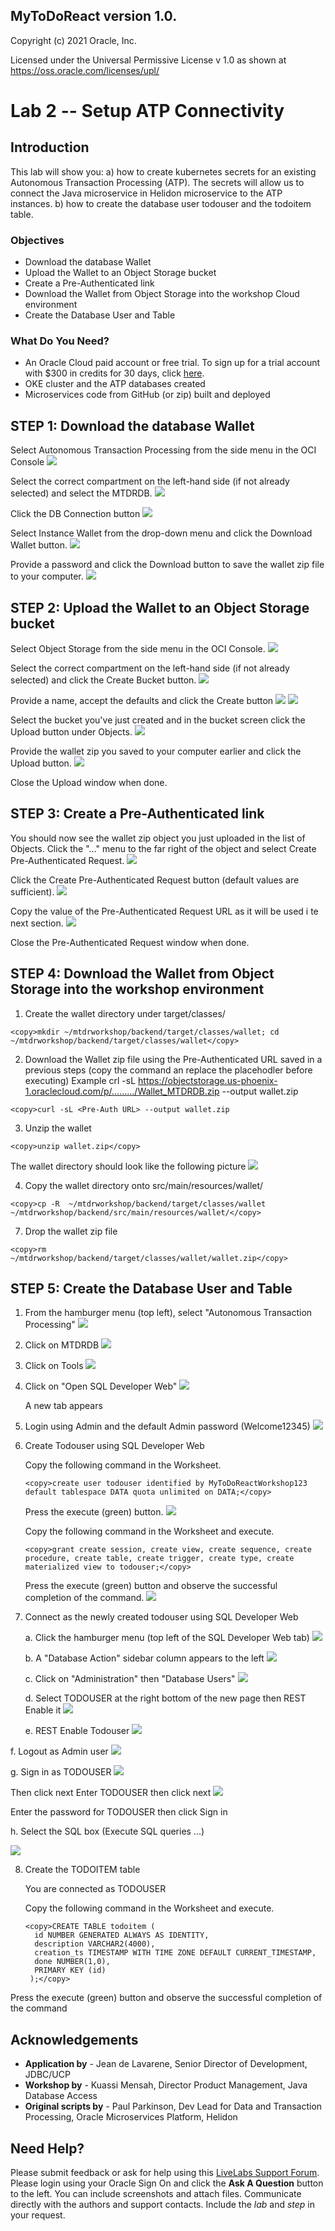 
## MyToDoReact version 1.0.
Copyright (c) 2021 Oracle, Inc.

Licensed under the Universal Permissive License v 1.0 as shown at https://oss.oracle.com/licenses/upl/


# Lab 2 -- Setup ATP Connectivity

## Introduction

This lab will show you:
a) how to create kubernetes secrets for an existing Autonomous Transaction Processing (ATP). The secrets will allow us to connect the Java microservice in Helidon  microservice to the ATP instances.
b) how to create the database user todouser and the todoitem table.

### Objectives
- Download the database Wallet
- Upload the Wallet to an Object Storage bucket
- Create a Pre-Authenticated link
- Download the Wallet from Object Storage into the workshop Cloud environment
- Create the Database User and Table
### What Do You Need?

* An Oracle Cloud paid account or free trial. To sign up for a trial account with $300 in credits for 30 days, click [here](http://oracle.com/cloud/free).
* OKE cluster and the ATP databases created
* Microservices code from GitHub (or zip) built and deployed

## **STEP 1**: Download the database Wallet

Select Autonomous Transaction Processing from the side menu in the OCI Console
  ![](images/selectATP.png " ")

Select the correct compartment on the left-hand side (if not already selected) and select the MTDRDB.
![](images/selectCompart-and-DB.png " ")

Click the DB Connection button
![](images/selectDbConn.png " ")

Select Instance Wallet from the drop-down menu and click the Download Wallet button.
![](images/selectWalletnDownload.png " ")

Provide a password and click the Download button to save the wallet zip file to your computer.
![](images/password-and-Download.png " ")

## **STEP 2**: Upload the Wallet to an Object Storage bucket

Select Object Storage from the side menu in the OCI Console.
![](images/selectObjectStorage.png " ")

Select the correct compartment on the left-hand side (if not already selected) and click the Create Bucket button.
![](images/selectCompat-and-CreateBucket.png " ")

Provide a name, accept the defaults and click the Create button
![](images/CreateBucket.png " ")
![](images/CreateBucket2.png " ")

Select the bucket you've just created and in the bucket screen click the Upload button under Objects.
![](images/clickUpload.png " ")

Provide the wallet zip you saved to your computer earlier and click the Upload button.
![](images/Upload.png " ")

Close the Upload window when done.

## **STEP 3**: Create a Pre-Authenticated link

You should now see the wallet zip object you just uploaded in the list of Objects. Click the "…" menu to the far right of the object and select Create Pre-Authenticated Request.
![](images/CreatePreAuth.png " ")

Click the Create Pre-Authenticated Request button (default values are sufficient).
![](images/Pre-Auth-Request.png " ")

Copy the value of the Pre-Authenticated Request URL as it will be used i te next section.
![](images/Pre-Auth-URL.png " ")

Close the Pre-Authenticated Request window when done.

## **STEP 4**: Download the Wallet from Object Storage into the workshop  environment

1. Create the wallet directory under target/classes/

```
<copy>mkdir ~/mtdrworkshop/backend/target/classes/wallet; cd ~/mtdrworkshop/backend/target/classes/wallet</copy>
```

2. Download the Wallet zip file using the Pre-Authenticated URL saved in a previous steps (copy the command an replace the placehodler before executing)
Example
crl -sL https://objectstorage.us-phoenix-1.oraclecloud.com/p/........./Wallet_MTDRDB.zip --output wallet.zip

```
<copy>curl -sL <Pre-Auth URL> --output wallet.zip
```
3. Unzip the wallet
```
<copy>unzip wallet.zip</copy>
```

The wallet directory should look like the following picture
  ![](images/WalletFiles.png " ")

4. Copy the wallet directory onto src/main/resources/wallet/

```
<copy>cp -R  ~/mtdrworkshop/backend/target/classes/wallet ~/mtdrworkshop/backend/src/main/resources/wallet/</copy>
```

7. Drop the wallet zip file
 ```
 <copy>rm ~/mtdrworkshop/backend/target/classes/wallet/wallet.zip</copy>
  ```  

## **STEP 5**: Create the Database User and Table

1. From the hamburger menu (top left), select "Autonomous Transaction Processing"
  ![](images/hamburger.png " ")

2. Click on MTDRDB
  ![](images/MTDRDB.png " ")

3. Click on Tools
  ![](images/MTDRDB-Tools.png " ")

4. Click on "Open SQL Developer Web"
  ![](images/SQLDevWeb.png " ")

   A new tab appears

5. Login using Admin and the default Admin password (Welcome12345)
  ![](images/createUser.png " ")

6. Create Todouser using SQL Developer Web

   Copy the following command in the Worksheet.
   ```
   <copy>create user todouser identified by MyToDoReactWorkshop123 default tablespace DATA quota unlimited on DATA;</copy>
   ```
   Press the execute (green) button.
   ![](images/createUser.png " ")

   Copy the following command in the Worksheet and execute.
   ```
   <copy>grant create session, create view, create sequence, create procedure, create table, create trigger, create type, create materialized view to todouser;</copy>
   ```
   Press the execute (green) button and observe the successful completion of the command.
   ![](images/GrantOk.png " ")

7. Connect as the newly created todouser using SQL Developer Web

   a. Click the hamburger menu (top left of the SQL Developer Web tab)
   ![](images/hamburger2.png " ")

   b. A "Database Action" sidebar column appears to the left
   ![](images/hamburger2.png " ")

   c. Click on "Administration" then "Database Users"
   ![](images/hamburger2.png " ")

   d. Select TODOUSER at the right bottom of the new page then REST Enable it
   ![](images/TODOUSER.png " ")

   e. REST Enable Todouser
   ![](images/EnableREST.png " ")

  f. Logout as Admin user
  ![](images/LogoutAdmin.png " ")

  g. Sign in as TODOUSER
  ![](images/SIgnin.png " ")

  Then click next
  Enter TODOUSER then click next
  ![](images/TodouserLogin.png " ")

  Enter the password for TODOUSER  then click Sign in

  h. Select the SQL box (Execute SQL queries ...)

  ![](images/DevWorksheet.png " ")

8. Create the TODOITEM table

   You are connected as TODOUSER

   Copy the following command in the Worksheet and execute.
   ```
   <copy>CREATE TABLE todoitem (
     id NUMBER GENERATED ALWAYS AS IDENTITY,
     description VARCHAR2(4000),
     creation_ts TIMESTAMP WITH TIME ZONE DEFAULT CURRENT_TIMESTAMP,
     done NUMBER(1,0),
     PRIMARY KEY (id)
    );</copy>
   ```
Press the execute (green) button and observe the successful completion of the command

## Acknowledgements
* **Application by** - Jean de Lavarene, Senior Director of Development, JDBC/UCP
* **Workshop by** - Kuassi Mensah, Director Product Management, Java Database Access
* **Original scripts by** - Paul Parkinson, Dev Lead for Data and Transaction Processing, Oracle Microservices Platform, Helidon

## Need Help?
Please submit feedback or ask for help using this [LiveLabs Support Forum](https://community.oracle.com/tech/developers/categories/building-microservices-with-oracle-converged-database). Please login using your Oracle Sign On and click the **Ask A Question** button to the left.  You can include screenshots and attach files.  Communicate directly with the authors and support contacts.  Include the *lab* and *step* in your request.
